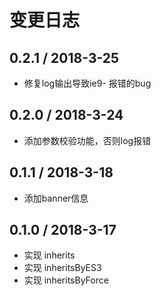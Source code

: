 # 变更日志

## 0.2.1 / 2018-3-25

- 修复log输出导致ie9- 报错的bug

## 0.2.0 / 2018-3-24

- 添加参数校验功能，否则log报错

## 0.1.1 / 2018-3-18

- 添加banner信息

## 0.1.0 / 2018-3-17

- 实现 inherits
- 实现 inheritsByES3
- 实现 inheritsByForce
